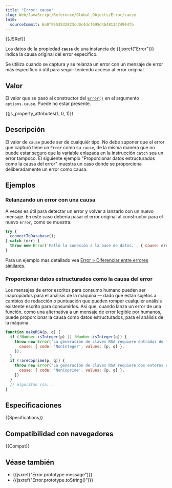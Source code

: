 ```yaml
---
title: "Error: cause"
slug: Web/JavaScript/Reference/Global_Objects/Error/cause
ln10:
  sourceCommit: 6a0f9553932823cd0c4dcf695d4b4813474964fb
---
```


{{JSRef}}

Los datos de la propiedad **`cause`** de una instancia de {{jsxref("Error")}} indica la causa original del error específico.

Se utiliza cuando se captura y se relanza un error con un mensaje de error más específico ó útil para seguir teniendo acceso al error original.

## Valor

El valor que se pasó al constructor del [`Error()`](/es/docs/Web/JavaScript/Reference/Global_Objects/Error/Error) en el argumento `options.cause`. Puede no estar presente.

{{js_property_attributes(1, 0, 1)}}

## Descripción

El valor de `cause` puede ser de cualquiér tipo. No debe suponer que el error que capturó tiene un `Error` como su `cause`, de la misma manera que no puede estar seguro que la variable enlazada en la instrucción `catch` sea un error tampoco. El siguiente ejemplo "Proporcionar datos estructurados como la causa del error" muestra un caso donde se proporciona deliberadamente un error como causa.

## Ejemplos

### Relanzando un error con una causa

A veces es útil para detectar un error y volver a lanzarlo con un nuevo mensaje.
En este caso debería pasar el error original al constructor para el nuevo `Error`, como se muestra.

```js
try {
  connectToDatabase();
} catch (err) {
  throw new Error('Falló la conexión a la base de datos.', { cause: err });
}
```

Para un ejemplo mas detallado vea [Error > Diferenciar entre errores similares](/es/docs/Web/JavaScript/Reference/Global_Objects/Error#differentiate_between_similar_errors).

### Proporcionar datos estructurados como la causa del error

Los mensajes de error escritos para consumo humano pueden ser inapropiados para el análisis de la máquina — dado que están sujetos a cambios de redacción o puntuación que pueden romper cualquier análisis existente escrito para consumirlos. Así que, cuando lanza un error de una función, como una alternativa a un mensaje de error legible por humanos, puede proporcionar la causa como datos estructurados, para el análisis de la máquina.

```js
function makeRSA(p, q) {
  if (!Number.isInteger(p) || !Number.isInteger(q)) {
    throw new Error('La generación de claves RSA requiere entradas de tipo entero.', {
      cause: { code: 'NonInteger', values: [p, q] },
    });
  }
  if (!areCoprime(p, q)) {
    throw new Error('La generación de claves RSA requiere dos enteros coprimos.', {
      cause: { code: 'NonCoprime', values: [p, q] },
    })
  }
  // algoritmo rsa...
}
```

## Especificaciones

{{Specifications}}

## Compatibilidad con navegadores

{{Compat}}

## Véase también

- {{jsxref("Error.prototype.message")}}
- {{jsxref("Error.prototype.toString()")}}
